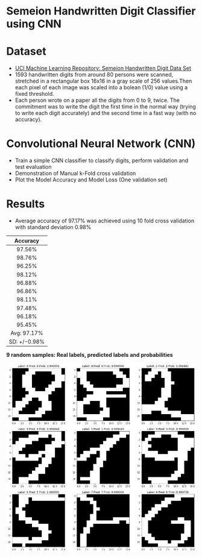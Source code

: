 # Semeion Handwritten Digit Classifier using CNN

# Dataset

- [UCI Machine Learning Repository: Semeion Handwritten Digit Data Set](https://archive.ics.uci.edu/ml/datasets/semeion+handwritten+digit)
- 1593 handwritten digits from around 80 persons were scanned, stretched in a rectangular box 16x16 in a gray scale of 256 values.Then each pixel of each image was scaled into a bolean (1/0) value using a fixed threshold. 
- Each person wrote on a paper all the digits from 0 to 9, twice. The commitment was to write the digit the first time in the normal way (trying to write each digit accurately) and the second time in a fast way (with no accuracy). 

# Convolutional Neural Network (CNN)

- Train a simple CNN classifier to classify digits, perform validation and test evaluation
- Demonstration of Manual k-Fold cross validation
- Plot the Model Accuracy and Model Loss (One validation set)

# Results

- Average accuracy of 97.17% was achieved using 10 fold cross validation with standard deviation 0.98%


|**Accuracy**|
|:---:|
|97.56%|
|98.76%|
|96.25%|
|98.12%|
|96.88%|
|96.86%|
|98.11%|
|97.48%|
|96.18%|
|95.45%|
|Avg: 97.17%|
|SD: +/-0.98%|

**9 random samples: Real labels, predicted labels and probabilities**

![Plot1](Plot1.png)
